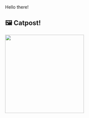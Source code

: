 Hello there!



## 🖼️ Catpost!

<sub>
    <img src="https://cdn2.thecatapi.com/images/MTk5MzQ3Mw.jpg" height="256">
</sub>


